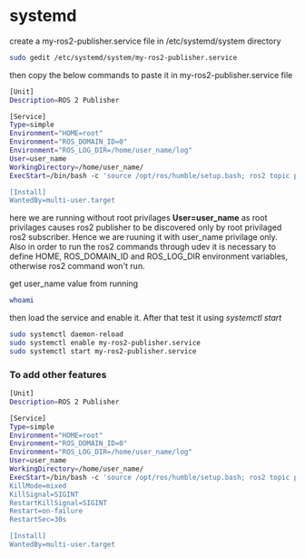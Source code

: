 
# systemd

create a my-ros2-publisher.service file in /etc/systemd/system directory

```bash
sudo gedit /etc/systemd/system/my-ros2-publisher.service
```

then copy the below commands to paste it in my-ros2-publisher.service file

```bash
[Unit]
Description=ROS 2 Publisher

[Service]
Type=simple
Environment="HOME=root"
Environment="ROS_DOMAIN_ID=0"
Environment="ROS_LOG_DIR=/home/user_name/log"
User=user_name
WorkingDirectory=/home/user_name/
ExecStart=/bin/bash -c 'source /opt/ros/humble/setup.bash; ros2 topic pub -1 -w 0 /abc std_msgs/msg/String "data: \'abc\'"'

[Install]
WantedBy=multi-user.target
```

here we are running without root privilages **User=user_name** as root privilages causes ros2 publisher to be discovered only by root privilaged ros2 subscriber. Hence we are ruuning it with user_name privilage only. Also in order to run the ros2 commands through udev it is necessary to define HOME, ROS_DOMAIN_ID and ROS_LOG_DIR environment variables, otherwise ros2 command won't run.

get user_name value from running

```bash
whoami
```

then load the service and enable it. After that test it using *systemctl start*

```bash
sudo systemctl daemon-reload
sudo systemctl enable my-ros2-publisher.service
sudo systemctl start my-ros2-publisher.service
```


### To add other features


```bash
[Unit]
Description=ROS 2 Publisher

[Service]
Type=simple
Environment="HOME=root"
Environment="ROS_DOMAIN_ID=0"
Environment="ROS_LOG_DIR=/home/user_name/log"
User=user_name
WorkingDirectory=/home/user_name/
ExecStart=/bin/bash -c 'source /opt/ros/humble/setup.bash; ros2 topic pub -1 -w 0 /abc std_msgs/msg/String "data: \'abc\'"'
KillMode=mixed
KillSignal=SIGINT
RestartKillSignal=SIGINT
Restart=on-failure
RestartSec=30s

[Install]
WantedBy=multi-user.target
```
